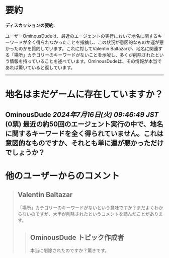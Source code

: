 # 要約 
**ディスカッションの要約:**

ユーザーOminousDudeは、最近のエージェントの実行において地名に関するキーワードが全く得られなかったことを指摘し、この状況が意図的なものか運が悪かったのかを質問しています。これに対してValentin Baltazarが、地名に関連する「場所」カテゴリーのキーワードがないことを示唆し、多くが削除されたという情報を持っていることを述べています。OminousDudeは、その情報が本当であれば驚いていると返しています。

---
# 地名はまだゲームに存在していますか？
**OminousDude** *2024年7月16日(火) 09:46:49 JST* (0票)
最近の約50回のエージェント実行の中で、地名に関するキーワードを全く得られていません。これは意図的なものですか、それとも単に運が悪かっただけでしょうか？
---
 # 他のユーザーからのコメント
> ## Valentin Baltazar
> 
> 「場所」カテゴリーのキーワードがないという意味ですか？まだよくわからないのですが、大半が削除されたというコメントを読んだことがあります。
> 
> > ## OminousDude トピック作成者
> > 
> > 本当に削除されたのですか？驚きです。  
> >  
> >  >

